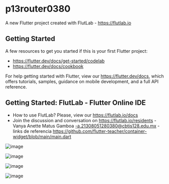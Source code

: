 # p13router0380

A new Flutter project created with FlutLab - https://flutlab.io

## Getting Started

A few resources to get you started if this is your first Flutter project:

- https://flutter.dev/docs/get-started/codelab
- https://flutter.dev/docs/cookbook

For help getting started with Flutter, view our
https://flutter.dev/docs, which offers tutorials,
samples, guidance on mobile development, and a full API reference.

## Getting Started: FlutLab - Flutter Online IDE

- How to use FlutLab? Please, view our https://flutlab.io/docs
- Join the discussion and conversation on https://flutlab.io/residents
-Vanya Anette Matus Gamboa
-a.21308051280380@cbtis128.edu.mx
-links de referencia
https://github.com/flutter-teacher/container-widget/blob/main/main.dart

![image](https://github.com/MatusG128/p15-Rutasv2-0380/assets/143744150/a69b94a0-8594-4851-80be-e47e7208836c)

![image](https://github.com/MatusG128/p15-Rutasv2-0380/assets/143744150/22541b66-a5a6-47e4-8f88-98649eaf4db4)

![image](https://github.com/MatusG128/p15-Rutasv2-0380/assets/143744150/08e1667c-c29a-454e-8032-48c215b61b45)

![image](https://github.com/MatusG128/p15-Rutasv2-0380/assets/143744150/11cb4fa3-479e-4757-b601-43d2c55fe5eb)



